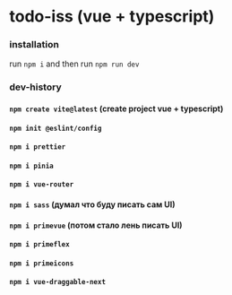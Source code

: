 # todo-iss (vue + typescript)

### installation

run `npm i` and then run `npm run dev`

### dev-history

#### `npm create vite@latest` (create project vue + typescript)
#### `npm init @eslint/config`
#### `npm i prettier`
#### `npm i pinia`
#### `npm i vue-router`
#### `npm i sass` (думал что буду писать сам UI)
#### `npm i primevue` (потом стало лень писать UI)
#### `npm i primeflex`
#### `npm i primeicons`
#### `npm i vue-draggable-next`

